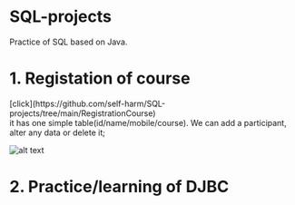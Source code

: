 # SQL-projects

Practice of SQL based on Java.

<H1> 1. Registation of course</H1>
[click](https://github.com/self-harm/SQL-projects/tree/main/RegistrationCourse) 
<br>
it has one simple table(id/name/mobile/course). We can add a participant, alter any data or delete it;

![alt text](https://github.com/self-harm/SQL-projects/blob/main/SQL.PNG?raw=true)

<H1> 2. Practice/learning of DJBC</H1>
